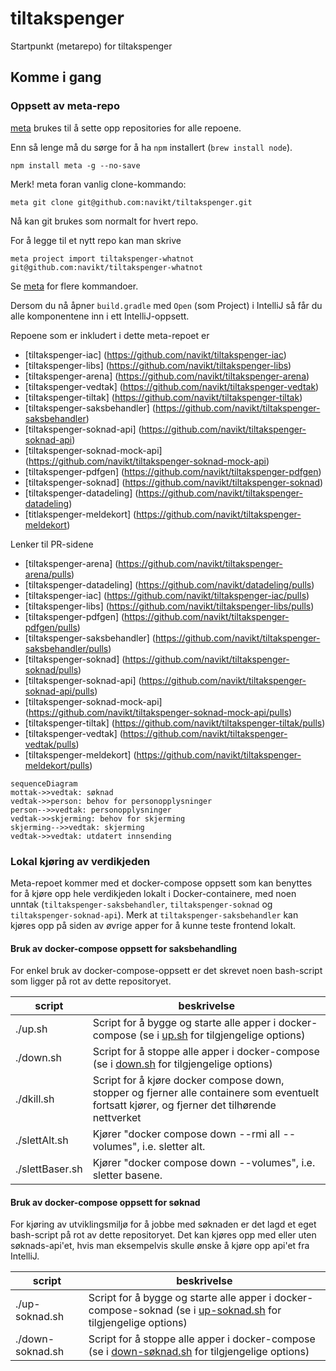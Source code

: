 # tiltakspenger

Startpunkt (metarepo) for tiltakspenger

## Komme i gang

### Oppsett av meta-repo

[meta](https://github.com/mateodelnorte/meta) brukes til å sette opp
repositories for alle repoene.

Enn så lenge må du sørge for å ha `npm` installert (`brew install node`).

```
npm install meta -g --no-save
```

Merk! meta foran vanlig clone-kommando:

```
meta git clone git@github.com:navikt/tiltakspenger.git
```

Nå kan git brukes som normalt for hvert repo.

For å legge til et nytt repo kan man skrive

```
meta project import tiltakspenger-whatnot git@github.com:navikt/tiltakspenger-whatnot
```

Se [meta](https://github.com/mateodelnorte/meta) for flere kommandoer.

Dersom du nå åpner `build.gradle` med `Open` (som Project) i IntelliJ så får du alle komponentene inn i ett
IntelliJ-oppsett.

Repoene som er inkludert i dette meta-repoet er

- [tiltakspenger-iac] (https://github.com/navikt/tiltakspenger-iac)
- [tiltakspenger-libs] (https://github.com/navikt/tiltakspenger-libs)
- [tiltakspenger-arena] (https://github.com/navikt/tiltakspenger-arena)
- [tiltakspenger-vedtak] (https://github.com/navikt/tiltakspenger-vedtak)
- [tiltakspenger-tiltak] (https://github.com/navikt/tiltakspenger-tiltak)
- [tiltakspenger-saksbehandler] (https://github.com/navikt/tiltakspenger-saksbehandler)
- [tiltakspenger-soknad-api] (https://github.com/navikt/tiltakspenger-soknad-api)
- [tiltakspenger-soknad-mock-api] (https://github.com/navikt/tiltakspenger-soknad-mock-api)
- [tiltakspenger-pdfgen] (https://github.com/navikt/tiltakspenger-pdfgen)
- [tiltakspenger-soknad] (https://github.com/navikt/tiltakspenger-soknad)
- [tiltakspenger-datadeling] (https://github.com/navikt/tiltakspenger-datadeling)
- [titlakspenger-meldekort] (https://github.com/navikt/tiltakspenger-meldekort)

Lenker til PR-sidene
- [tiltakspenger-arena] (https://github.com/navikt/tiltakspenger-arena/pulls)
- [tiltakspenger-datadeling] (https://github.com/navikt/datadeling/pulls)
- [tiltakspenger-iac] (https://github.com/navikt/tiltakspenger-iac/pulls)
- [tiltakspenger-libs] (https://github.com/navikt/tiltakspenger-libs/pulls)
- [tiltakspenger-pdfgen] (https://github.com/navikt/tiltakspenger-pdfgen/pulls)
- [tiltakspenger-saksbehandler] (https://github.com/navikt/tiltakspenger-saksbehandler/pulls)
- [tiltakspenger-soknad] (https://github.com/navikt/tiltakspenger-soknad/pulls)
- [tiltakspenger-soknad-api] (https://github.com/navikt/tiltakspenger-soknad-api/pulls)
- [tiltakspenger-soknad-mock-api] (https://github.com/navikt/tiltakspenger-soknad-mock-api/pulls)
- [tiltakspenger-tiltak] (https://github.com/navikt/tiltakspenger-tiltak/pulls)
- [tiltakspenger-vedtak] (https://github.com/navikt/tiltakspenger-vedtak/pulls)
- [tiltakspenger-meldekort] (https://github.com/navikt/tiltakspenger-meldekort/pulls)

```mermaid
sequenceDiagram
mottak->>vedtak: søknad
vedtak->>person: behov for personopplysninger
person-->>vedtak: personopplysninger
vedtak->>skjerming: behov for skjerming
skjerming-->>vedtak: skjerming
vedtak->>vedtak: utdatert innsending
```

### Lokal kjøring av verdikjeden

Meta-repoet kommer med et docker-compose oppsett som kan benyttes for å kjøre opp
hele verdikjeden lokalt i Docker-containere, med noen unntak (`tiltakspenger-saksbehandler`,
`tiltakspenger-soknad` og `tiltakspenger-soknad-api`). Merk at `tiltakspenger-saksbehandler` kan kjøres opp
på siden av øvrige apper for å kunne teste frontend lokalt.

#### Bruk av docker-compose oppsett for saksbehandling

For enkel bruk av docker-compose-oppsett er det skrevet noen bash-script som ligger på
rot av dette repositoryet.

| script          | beskrivelse                                                                                                                                                |
|-----------------|------------------------------------------------------------------------------------------------------------------------------------------------------------|
| ./up.sh         | Script for å bygge og starte alle apper i docker-compose (se i [up.sh](https://github.com/navikt/tiltakspenger/blob/main/up.sh) for tilgjengelige options) |
| ./down.sh       | Script for å stoppe alle apper i docker-compose (se i [down.sh](https://github.com/navikt/tiltakspenger/blob/main/down.sh) for tilgjengelige options)      |
| ./dkill.sh      | Script for å kjøre docker compose down, stopper og fjerner alle containere som eventuelt fortsatt kjører, og fjerner det tilhørende nettverket             |
| ./slettAlt.sh   | Kjører "docker compose down --rmi all --volumes", i.e. sletter alt.                                                                                        |
| ./slettBaser.sh | Kjører "docker compose down --volumes", i.e. sletter basene.                                                                                               |

#### Bruk av docker-compose oppsett for søknad

For kjøring av utviklingsmiljø for å jobbe med søknaden er det lagd et eget bash-script på
rot av dette repositoryet. Det kan kjøres opp med eller uten søknads-api'et, hvis man eksempelvis
skulle ønske å kjøre opp api'et fra IntelliJ.

| script           | beskrivelse                                                                                                                                                                     |
|------------------|---------------------------------------------------------------------------------------------------------------------------------------------------------------------------------|
| ./up-soknad.sh   | Script for å bygge og starte alle apper i docker-compose-soknad (se i [up-soknad.sh](https://github.com/navikt/tiltakspenger/blob/main/up-soknad.sh) for tilgjengelige options) |
| ./down-soknad.sh | Script for å stoppe alle apper i docker-compose (se i [down-søknad.sh](https://github.com/navikt/tiltakspenger/blob/main/down-soknad.sh) for tilgjengelige options)             |
